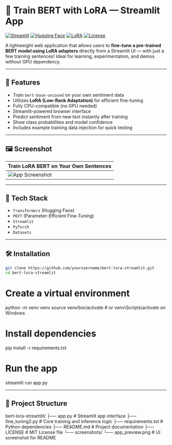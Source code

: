 # 🤖 Train BERT with LoRA — Streamlit App

[![Streamlit](https://img.shields.io/badge/Built%20with-Streamlit-ff4b4b.svg?logo=streamlit&logoColor=white)](https://streamlit.io)
[![Hugging Face](https://img.shields.io/badge/HuggingFace-BERT-yellow.svg?logo=huggingface&logoColor=white)](https://huggingface.co)
[![LoRA](https://img.shields.io/badge/LoRA-Adapter%20Tuning-blueviolet)](https://github.com/huggingface/peft)
[![License](https://img.shields.io/github/license/AshleyMathias/fine_tuning_with_lora-main-)](LICENSE)

A lightweight web application that allows users to **fine-tune a pre-trained BERT model using LoRA adapters** directly from a Streamlit UI — with just a few training sentences! Ideal for learning, experimentation, and demos without GPU dependency.

---

## 🚀 Features

- Train `bert-base-uncased` on your own sentiment data
- Utilizes **LoRA (Low-Rank Adaptation)** for efficient fine-tuning
- Fully CPU-compatible (no GPU needed)
- Streamlit-powered browser interface
- Predict sentiment from new text instantly after training
- Show class probabilities and model confidence
- Includes example training data injection for quick testing

---

## 🖼️ Screenshot

| Train LoRA BERT on Your Own Sentences |
|---------------------------------------|
| ![App Screenshot](screenshots/app_preview.png) |

---

## 🧱 Tech Stack

- `Transformers` (Hugging Face)
- `PEFT` (Parameter-Efficient Fine-Tuning)
- `Streamlit`
- `PyTorch`
- `Datasets`

---

## 🛠️ Installation

```bash
git clone https://github.com/yourusername/bert-lora-streamlit.git
cd bert-lora-streamlit
```

# Create a virtual environment
python -m venv venv
source venv/bin/activate  # or venv\Scripts\activate on Windows

# Install dependencies
pip install -r requirements.txt

# Run the app
streamlit run app.py

---

## 📂 Project Structure

bert-lora-streamlit/
├── app.py # Streamlit app interface
├── fine_tuning2.py # Core training and inference logic
├── requirements.txt # Python dependencies
├── README.md # Project documentation
├── LICENSE # MIT License file
└── screenshots/
└── app_preview.png # UI screenshot for README
